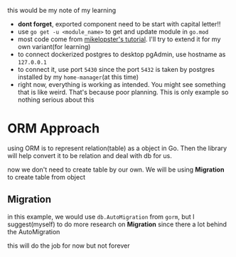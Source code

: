 this would be my note of my learning
- **dont forget**, exported component need to be start with capital letter!!
- use `go get -u <module_name>` to get and update module in `go.mod`
- most code come from [mikelopster's tutorial](https://docs.mikelopster.dev/c/goapi-essential/chapter-3/crud). I'll try to extend it for my own variant(for learning)
- to connect dockerized postgres to desktop pgAdmin, use hostname as `127.0.0.1`
- to connect it, use port `5430` since the port `5432` is taken by postgres installed by my `home-manager`(at this time)
- right now, everything is working as intended. You might see something that is like weird. That's because poor planning. This is only example so nothing serious about this


# ORM Approach
using ORM is to represent relation(table) as a object in Go. Then the library will help convert it to be relation and deal with db for us.

now we don't need to create table by our own. We will be using **Migration** to create table from object

## Migration
in this example, we would use `db.AutoMigration` from `gorm`, but I suggest(myself) to do more research on **Migration** since there a lot behind the AutoMigration

this will do the job for now but not forever
